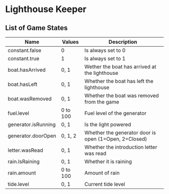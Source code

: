 ﻿# Lighthouse Keeper

## List of Game States

| Name                | Values | Description        |
|---------------------|--------|--------------------|
| constant.false      | 0      | Is always set to 0 |
| constant.true         | 1     | Is always set to 1 |
| boat.hasArrived     | 0, 1     | Wether the boat has arrived at the lighthouse         |
| boat.hasLeft        | 0, 1     | Whether the boat has left the lighthouse              |
| boat.wasRemoved     | 0, 1     | Whether the boat was removed from the game            |
| fuel.level          | 0 to 100 | Fuel level of the generator                            |
| generator.isRunning | 0, 1     | Is the light powered                                  |
| generator.doorOpen  | 0, 1, 2  | Whether the generator door is open (1=Open, 2=Closed) |
| letter.wasRead      | 0, 1     | Whether the introduction letter was read              |
| rain.IsRaining      | 0, 1     | Whether it is raining                                 |
| rain.amount         | 0 to 100 | Amount of rain                                        |
| tide.level          | 0, 1     | Current tide level                                    |
